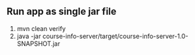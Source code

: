 ## Run app as single jar file
1. mvn clean verify
2. java -jar course-info-server/target/course-info-server-1.0-SNAPSHOT.jar